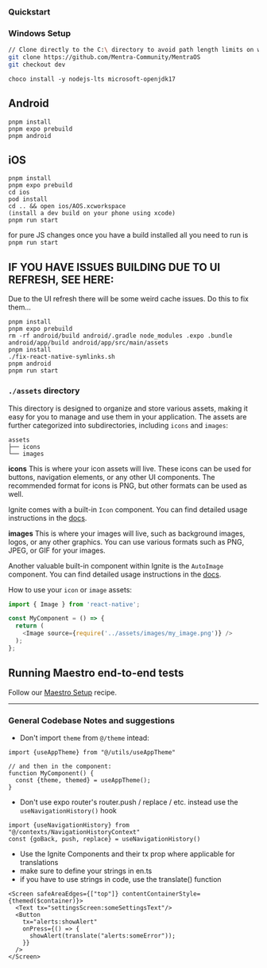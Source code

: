 ### Quickstart


### Windows Setup

```bash
// Clone directly to the C:\ directory to avoid path length limits on windows!
git clone https://github.com/Mentra-Community/MentraOS
git checkout dev
```


```
choco install -y nodejs-lts microsoft-openjdk17
```


## Android
```
pnpm install
pnpm expo prebuild
pnpm android
```

## iOS
```
pnpm install
pnpm expo prebuild
cd ios
pod install
cd .. && open ios/AOS.xcworkspace
(install a dev build on your phone using xcode)
pnpm run start
```

for pure JS changes once you have a build installed all you need to run is
```pnpm run start```

## IF YOU HAVE ISSUES BUILDING DUE TO UI REFRESH, SEE HERE:
Due to the UI refresh there will be some weird cache issues. Do this to fix them...

```
pnpm install
pnpm expo prebuild
rm -rf android/build android/.gradle node_modules .expo .bundle android/app/build android/app/src/main/assets
pnpm install
./fix-react-native-symlinks.sh 
pnpm android
pnpm run start
```

### `./assets` directory

This directory is designed to organize and store various assets, making it easy for you to manage and use them in your application. The assets are further categorized into subdirectories, including `icons` and `images`:

```tree
assets
├── icons
└── images
```

**icons**
This is where your icon assets will live. These icons can be used for buttons, navigation elements, or any other UI components. The recommended format for icons is PNG, but other formats can be used as well.

Ignite comes with a built-in `Icon` component. You can find detailed usage instructions in the [docs](https://github.com/infinitered/ignite/blob/master/docs/boilerplate/app/components/Icon.md).

**images**
This is where your images will live, such as background images, logos, or any other graphics. You can use various formats such as PNG, JPEG, or GIF for your images.

Another valuable built-in component within Ignite is the `AutoImage` component. You can find detailed usage instructions in the [docs](https://github.com/infinitered/ignite/blob/master/docs/Components-AutoImage.md).

How to use your `icon` or `image` assets:

```typescript
import { Image } from 'react-native';

const MyComponent = () => {
  return (
    <Image source={require('../assets/images/my_image.png')} />
  );
};
```

## Running Maestro end-to-end tests

Follow our [Maestro Setup](https://ignitecookbook.com/docs/recipes/MaestroSetup) recipe.


___


### General Codebase Notes and suggestions

- Don't import `theme` from `@/theme` intead:
```tsx
import {useAppTheme} from "@/utils/useAppTheme"

// and then in the component:
function MyComponent() {
  const {theme, themed} = useAppTheme();
}
```

- Don't use expo router's router.push / replace / etc. instead use the `useNavigationHistory()` hook
```tsx
import {useNavigationHistory} from "@/contexts/NavigationHistoryContext"
const {goBack, push, replace} = useNavigationHistory()
```

- Use the Ignite Components and their tx prop where applicable for translations
- make sure to define your strings in en.ts
- if you have to use strings in code, use the translate() function
```tsx
<Screen safeAreaEdges={["top"]} contentContainerStyle={themed($container)}>
  <Text tx="settingsScreen:someSettingsText"/>
  <Button
    tx="alerts:showAlert"
    onPress={() => {
      showAlert(translate("alerts:someError"));
    }}
  />
</Screen>
```